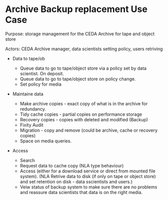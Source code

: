 # Archive Backup replacement Use Case

Purpose: storage management for the CEDA Archive for tape and object store

Actors: CEDA Archive manager, data scientists setting policy, users retriving 

 - Data to tape/ob
    - Queue data to go to tape/object store via a policy set by data scientist. On deposit.  
    - Queue data to go to tape/object store on policy change.
    - Set policy for media

 - Maintaine data
    - Make archive copies - exact copy of what is in the archive for redundancy.
    - Tidy cache copies - partial copies on performance storage
    - Recovery copies - copies with deleted and modified (Backup)
    - Fixity Audit
    - Migration - copy and remove (could be archive, cache or recovery copies)
    - Space on media queries.

 - Access
    - Search
    - Request data to cache copy (NLA type behaviour)
    - Access (either for a download service or direct from mounted file system). (NLA Retrive data to disk (if only on tape or object store) and set retention on disk - data sscientists and users.)
    - Veiw status of backup system to make sure there are no problems and reassure data scientists that data is on the right media.




